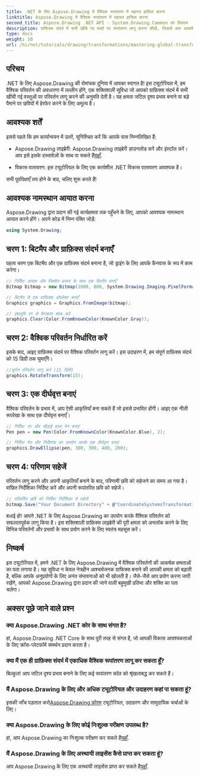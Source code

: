 ```yaml
---
title: .NET के लिए Aspose.Drawing में वैश्विक रूपांतरण में महारत हासिल करना
linktitle: Aspose.Drawing में वैश्विक रूपांतरण में महारत हासिल करना
second_title: Aspose.Drawing .NET API - System.Drawing.Common का विकल्प
description: ग्राफिक्स संदर्भ में सभी खींचे गए तत्वों पर रूपांतरण लागू करना सीखें, जिससे आप आकर्षक दृश्य प्रभाव बना सकें और छवियों में कुशलतापूर्वक हेरफेर कर सकें।
type: docs
weight: 10
url: /hi/net/tutorials/drawing/transformations/mastering-global-transformations/
---
```

## परिचय

.NET के लिए Aspose.Drawing की रोमांचक दुनिया में आपका स्वागत है! इस ट्यूटोरियल में, हम वैश्विक परिवर्तन की अवधारणा में तल्लीन होंगे, एक शक्तिशाली सुविधा जो आपको ग्राफ़िक्स संदर्भ में सभी खींची गई वस्तुओं पर परिवर्तन लागू करने की अनुमति देती है। यह क्षमता जटिल दृश्य प्रभाव बनाने या बड़े पैमाने पर छवियों में हेरफेर करने के लिए अमूल्य है।

## आवश्यक शर्तें

इससे पहले कि हम कार्यान्वयन में उतरें, सुनिश्चित करें कि आपके पास निम्नलिखित हैं:

-  Aspose.Drawing लाइब्रेरी: Aspose.Drawing लाइब्रेरी डाउनलोड करें और इंस्टॉल करें। आप इसे इसके दस्तावेज़ों के साथ पा सकते हैं[यहाँ](https://reference.aspose.com/drawing/net/).
  
- विकास वातावरण: इस ट्यूटोरियल के लिए एक कार्यशील .NET विकास वातावरण आवश्यक है।

सभी पूर्वापेक्षाएँ तय होने के बाद, चलिए शुरू करते हैं!

## आवश्यक नामस्थान आयात करना

Aspose.Drawing द्वारा प्रदान की गई कार्यक्षमता तक पहुँचने के लिए, आपको आवश्यक नामस्थान आयात करने होंगे। अपने कोड में निम्न पंक्ति जोड़ें:

```csharp
using System.Drawing;
```

## चरण 1: बिटमैप और ग्राफ़िक्स संदर्भ बनाएँ

पहला चरण एक बिटमैप और एक ग्राफिक्स संदर्भ बनाना है, जो ड्राइंग के लिए आपके कैनवास के रूप में काम करेगा।

```csharp
// निर्दिष्ट आयाम और पिक्सेल प्रारूप के साथ एक बिटमैप बनाएँ
Bitmap bitmap = new Bitmap(1000, 800, System.Drawing.Imaging.PixelFormat.Format32bppPArgb);

// बिटमैप से एक ग्राफ़िक्स ऑब्जेक्ट बनाएँ
Graphics graphics = Graphics.FromImage(bitmap);

// पृष्ठभूमि रंग से कैनवास साफ़ करें
graphics.Clear(Color.FromKnownColor(KnownColor.Gray));
```

## चरण 2: वैश्विक परिवर्तन निर्धारित करें

इसके बाद, आइए ग्राफ़िक्स संदर्भ पर वैश्विक परिवर्तन लागू करें। इस उदाहरण में, हम संपूर्ण ग्राफ़िक्स संदर्भ को 15 डिग्री तक घुमाएँगे।

```csharp
//घूर्णन परिवर्तन लागू करें (15 डिग्री)
graphics.RotateTransform(15);
```

## चरण 3: एक दीर्घवृत्त बनाएं

वैश्विक परिवर्तन के प्रभाव में, आप ऐसी आकृतियाँ बना सकते हैं जो इससे प्रभावित होंगी। आइए एक नीली रूपरेखा के साथ एक दीर्घवृत्त बनाएँ।

```csharp
// निर्दिष्ट रंग और चौड़ाई वाला पेन बनाएं
Pen pen = new Pen(Color.FromKnownColor(KnownColor.Blue), 2);

// निर्दिष्ट पेन और निर्देशांक का उपयोग करके एक दीर्घवृत्त बनाएं
graphics.DrawEllipse(pen, 300, 300, 400, 200);
```

## चरण 4: परिणाम सहेजें

परिवर्तन लागू करने और अपनी आकृतियाँ बनाने के बाद, परिणामी छवि को सहेजने का समय आ गया है। वांछित निर्देशिका निर्दिष्ट करें और अपनी रूपांतरित छवि को सहेजें।

```csharp
// परिवर्तित छवि को निर्दिष्ट निर्देशिका में सहेजें
bitmap.Save("Your Document Directory" + @"CoordinateSystemsTransformations\GlobalTransformation_out.png");
```

बधाई हो! आपने .NET के लिए Aspose.Drawing का उपयोग करके वैश्विक परिवर्तन को सफलतापूर्वक लागू किया है। इस शक्तिशाली ग्राफ़िक्स लाइब्रेरी की पूरी क्षमता को अनलॉक करने के लिए विभिन्न परिवर्तनों और प्रभावों के साथ प्रयोग करने के लिए स्वतंत्र महसूस करें।

## निष्कर्ष

इस ट्यूटोरियल में, हमने .NET के लिए Aspose.Drawing में वैश्विक परिवर्तनों की आकर्षक क्षमताओं का पता लगाया है। यह सुविधा न केवल नेत्रहीन आश्चर्यजनक ग्राफिक्स बनाने की आपकी क्षमता को बढ़ाती है, बल्कि आपके अनुप्रयोगों के लिए अनंत संभावनाओं को भी खोलती है। जैसे-जैसे आप प्रयोग करना जारी रखेंगे, आपको Aspose.Drawing द्वारा प्रदान की जाने वाली बहुमुखी प्रतिभा और शक्ति का पता चलेगा।

## अक्सर पूछे जाने वाले प्रश्न

### क्या Aspose.Drawing .NET कोर के साथ संगत है?

हां, Aspose.Drawing .NET Core के साथ पूरी तरह से संगत है, जो आपकी विकास आवश्यकताओं के लिए क्रॉस-प्लेटफॉर्म समर्थन प्रदान करता है।

### क्या मैं एक ही ग्राफ़िक्स संदर्भ में एकाधिक वैश्विक रूपांतरण लागू कर सकता हूँ?

बिल्कुल! आप जटिल दृश्य प्रभाव बनाने के लिए कई रूपांतरण कॉल को श्रृंखलाबद्ध कर सकते हैं।

### मैं Aspose.Drawing के लिए और अधिक ट्यूटोरियल और उदाहरण कहां पा सकता हूं?

 इसकी जाँच पड़ताल करो[Aspose.Drawing फ़ोरम](https://forum.aspose.com/c/diagram/17) ट्यूटोरियल, उदाहरण और सामुदायिक चर्चाओं के लिए।

### क्या Aspose.Drawing के लिए कोई निःशुल्क परीक्षण उपलब्ध है?

 हां, आप Aspose.Drawing का निःशुल्क परीक्षण कर सकते हैं[यहाँ](https://releases.aspose.com/).

### मैं Aspose.Drawing के लिए अस्थायी लाइसेंस कैसे प्राप्त कर सकता हूं?

 आप Aspose.Drawing के लिए एक अस्थायी लाइसेंस प्राप्त कर सकते हैं[यहाँ](https://purchase.conholdate.com/temporary-license/).